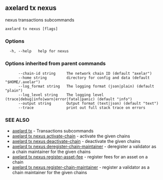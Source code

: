 ## axelard tx nexus

nexus transactions subcommands

```
axelard tx nexus [flags]
```

### Options

```
  -h, --help   help for nexus
```

### Options inherited from parent commands

```
      --chain-id string     The network chain ID (default "axelar")
      --home string         directory for config and data (default "$HOME/.axelar")
      --log_format string   The logging format (json|plain) (default "plain")
      --log_level string    The logging level (trace|debug|info|warn|error|fatal|panic) (default "info")
      --output string       Output format (text|json) (default "text")
      --trace               print out full stack trace on errors
```

### SEE ALSO

* [axelard tx](axelard_tx.md)	 - Transactions subcommands
* [axelard tx nexus activate-chain](axelard_tx_nexus_activate-chain.md)	 - activate the given chains
* [axelard tx nexus deactivate-chain](axelard_tx_nexus_deactivate-chain.md)	 - deactivate the given chains
* [axelard tx nexus deregister-chain-maintainer](axelard_tx_nexus_deregister-chain-maintainer.md)	 - deregister a validator as a chain maintainer for the given chains
* [axelard tx nexus register-asset-fee](axelard_tx_nexus_register-asset-fee.md)	 - register fees for an asset on a chain
* [axelard tx nexus register-chain-maintainer](axelard_tx_nexus_register-chain-maintainer.md)	 - register a validator as a chain maintainer for the given chains

